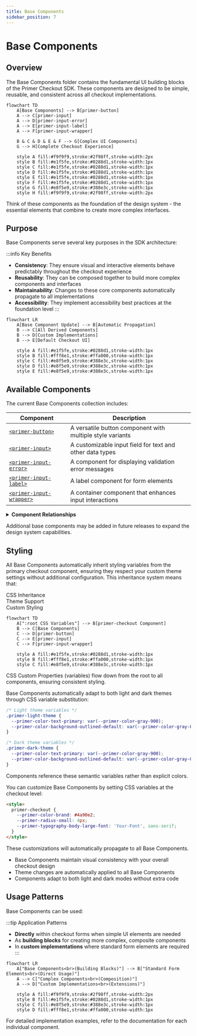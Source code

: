 ```yaml
---
title: Base Components
sidebar_position: 7
---
```


# Base Components

## Overview

The Base Components folder contains the fundamental UI building blocks of the Primer Checkout SDK. These components are designed to be simple, reusable, and consistent across all checkout implementations.

```mermaid
flowchart TD
    A[Base Components] --> B[primer-button]
    A --> C[primer-input]
    A --> D[primer-input-error]
    A --> E[primer-input-label]
    A --> F[primer-input-wrapper]

    B & C & D & E & F --> G[Complex UI Components]
    G --> H[Complete Checkout Experience]

    style A fill:#f9f9f9,stroke:#2f98ff,stroke-width:2px
    style B fill:#e1f5fe,stroke:#0288d1,stroke-width:1px
    style C fill:#e1f5fe,stroke:#0288d1,stroke-width:1px
    style D fill:#e1f5fe,stroke:#0288d1,stroke-width:1px
    style E fill:#e1f5fe,stroke:#0288d1,stroke-width:1px
    style F fill:#e1f5fe,stroke:#0288d1,stroke-width:1px
    style G fill:#e8f5e9,stroke:#388e3c,stroke-width:1px
    style H fill:#f9f9f9,stroke:#2f98ff,stroke-width:2px
```

Think of these components as the foundation of the design system - the essential elements that combine to create more complex interfaces.

## Purpose

Base Components serve several key purposes in the SDK architecture:

<div class="row">
<div class="col col--6">

:::info Key Benefits

- **Consistency**: They ensure visual and interactive elements behave predictably throughout the checkout experience
- **Reusability**: They can be composed together to build more complex components and interfaces
- **Maintainability**: Changes to these core components automatically propagate to all implementations
- **Accessibility**: They implement accessibility best practices at the foundation level
  :::

</div>
<div class="col col--6">

```mermaid
flowchart LR
    A[Base Component Update] --> B[Automatic Propagation]
    B --> C[All Derived Components]
    B --> D[Custom Implementations]
    B --> E[Default Checkout UI]

    style A fill:#e1f5fe,stroke:#0288d1,stroke-width:1px
    style B fill:#fff8e1,stroke:#ffa000,stroke-width:1px
    style C fill:#e8f5e9,stroke:#388e3c,stroke-width:1px
    style D fill:#e8f5e9,stroke:#388e3c,stroke-width:1px
    style E fill:#e8f5e9,stroke:#388e3c,stroke-width:1px
```

</div>
</div>

## Available Components

The current Base Components collection includes:

| Component                                             | Description                                               |
| ----------------------------------------------------- | --------------------------------------------------------- |
| [`<primer-button>`](/components/button)               | A versatile button component with multiple style variants |
| [`<primer-input>`](/components/input)                 | A customizable input field for text and other data types  |
| [`<primer-input-error>`](/components/input-error)     | A component for displaying validation error messages      |
| [`<primer-input-label>`](/components/input-label)     | A label component for form elements                       |
| [`<primer-input-wrapper>`](/components/input-wrapper) | A container component that enhances input interactions    |

<details>
<summary><strong>Component Relationships</strong></summary>

These components often work together to create cohesive form experiences. For example:

```html
<primer-input-wrapper>
  <primer-input-label slot="label">Email Address</primer-input-label>
  <primer-input
    slot="input"
    type="email"
    placeholder="example@email.com"
  ></primer-input>
  <primer-input-error slot="error"
    >Please enter a valid email address</primer-input-error
  >
</primer-input-wrapper>
```

This composition pattern allows for consistent form field styling and behavior throughout the checkout experience.

</details>

Additional base components may be added in future releases to expand the design system capabilities.

## Styling

All Base Components automatically inherit styling variables from the primary checkout component, ensuring they respect your custom theme settings without additional configuration. This inheritance system means that:

<div class="tabs-container">
<div class="tabs">
<div class="tab inheritance active">CSS Inheritance</div>
<div class="tab themes">Theme Support</div>
<div class="tab custom">Custom Styling</div>
</div>

<div class="tab-content inheritance active">

```mermaid
flowchart TD
    A[":root CSS Variables"] --> B[primer-checkout Component]
    B --> C[Base Components]
    C --> D[primer-button]
    C --> E[primer-input]
    C --> F[primer-input-wrapper]

    style A fill:#e1f5fe,stroke:#0288d1,stroke-width:1px
    style B fill:#fff8e1,stroke:#ffa000,stroke-width:1px
    style C fill:#e8f5e9,stroke:#388e3c,stroke-width:1px
```

CSS Custom Properties (variables) flow down from the root to all components, ensuring consistent styling.

</div>

<div class="tab-content themes">

Base Components automatically adapt to both light and dark themes through CSS variable substitution:

```css
/* Light theme variables */
.primer-light-theme {
  --primer-color-text-primary: var(--primer-color-gray-900);
  --primer-color-background-outlined-default: var(--primer-color-gray-000);
}

/* Dark theme variables */
.primer-dark-theme {
  --primer-color-text-primary: var(--primer-color-gray-900);
  --primer-color-background-outlined-default: var(--primer-color-gray-000);
}
```

Components reference these semantic variables rather than explicit colors.

</div>

<div class="tab-content custom">

You can customize Base Components by setting CSS variables at the checkout level:

```html
<style>
  primer-checkout {
    --primer-color-brand: #4a90e2;
    --primer-radius-small: 4px;
    --primer-typography-body-large-font: 'Your-Font', sans-serif;
  }
</style>
```

These customizations will automatically propagate to all Base Components.

</div>
</div>

- Base Components maintain visual consistency with your overall checkout design
- Theme changes are automatically applied to all Base Components
- Components adapt to both light and dark modes without extra code

## Usage Patterns

Base Components can be used:

:::tip Application Patterns

- **Directly** within checkout forms when simple UI elements are needed
- As **building blocks** for creating more complex, composite components
- In **custom implementations** where standard form elements are required
  :::

```mermaid
flowchart LR
    A["Base Components<br>(Building Blocks)"] --> B["Standard Form Elements<br>(Direct Usage)"]
    A --> C["Complex Components<br>(Composition)"]
    A --> D["Custom Implementations<br>(Extensions)"]

    style A fill:#f9f9f9,stroke:#2f98ff,stroke-width:2px
    style B fill:#e1f5fe,stroke:#0288d1,stroke-width:1px
    style C fill:#e8f5e9,stroke:#388e3c,stroke-width:1px
    style D fill:#fff8e1,stroke:#ffa000,stroke-width:1px
```

For detailed implementation examples, refer to the documentation for each individual component.
